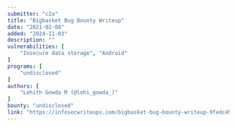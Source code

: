 ```yaml
---
submitter: "c2a"
title: "Bigbasket Bug Bounty Writeup"
date: "2021-02-08"
added: "2024-11-03"
description: ""
vulnerabilities: [
    "Insecure data storage", "Android"
]
programs: [
    "undisclosed"
]
authors: [
    "Lohith Gowda M (@lohi_gowda_)"
]
bounty: "undisclosed"
link: "https://infosecwriteups.com/bigbasket-bug-bounty-writeup-9fedc490b814"
---
```




